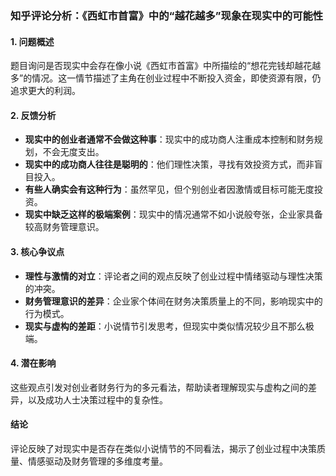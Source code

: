 ### 知乎评论分析：《西虹市首富》中的“越花越多”现象在现实中的可能性

#### 1. 问题概述
题目询问是否现实中会存在像小说《西虹市首富》中所描绘的“想花完钱却越花越多”的情况。这一情节描述了主角在创业过程中不断投入资金，即使资源有限，仍追求更大的利润。

#### 2. 反馈分析
- **现实中的创业者通常不会做这种事**：现实中的成功商人注重成本控制和财务规划，不会无度支出。
- **现实中的成功商人往往是聪明的**：他们理性决策，寻找有效投资方式，而非盲目投入。
- **有些人确实会有这种行为**：虽然罕见，但个别创业者因激情或目标可能无度投资。
- **现实中缺乏这样的极端案例**：现实中的情况通常不如小说般夸张，企业家具备较高财务管理意识。

#### 3. 核心争议点
- **理性与激情的对立**：评论者之间的观点反映了创业过程中情绪驱动与理性决策的冲突。
- **财务管理意识的差异**：企业家个体间在财务决策质量上的不同，影响现实中的行为模式。
- **现实与虚构的差距**：小说情节引发思考，但现实中类似情况较少且不那么极端。

#### 4. 潜在影响
这些观点引发对创业者财务行为的多元看法，帮助读者理解现实与虚构之间的差异，以及成功人士决策过程中的复杂性。

#### 结论
评论反映了对现实中是否存在类似小说情节的不同看法，揭示了创业过程中决策质量、情感驱动及财务管理的多维度考量。